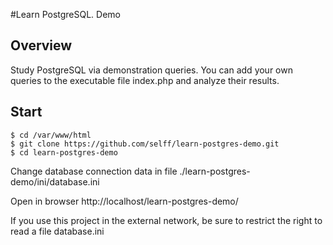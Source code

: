 #Learn PostgreSQL. Demo

## Overview

Study PostgreSQL via demonstration queries.
You can add your own queries to the executable file index.php and analyze their results.

## Start

```
$ cd /var/www/html
$ git clone https://github.com/selff/learn-postgres-demo.git
$ cd learn-postgres-demo
```

Change database connection data in file ./learn-postgres-demo/ini/database.ini

Open in browser http://localhost/learn-postgres-demo/

If you use this project in the external network, be sure to restrict the right to read a file database.ini
